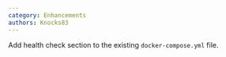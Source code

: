 ```yaml
---
category: Enhancements
authors: Knocks83
---
```


Add health check section to the existing `docker-compose.yml` file.
